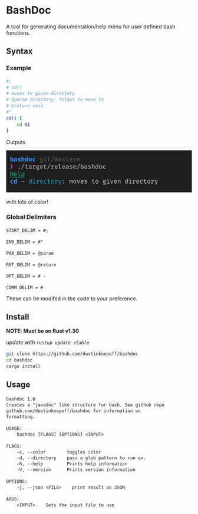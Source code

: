 # BashDoc

A tool for generating documentation/help menu for user defined bash functions.

## Syntax

### Example

```bash
#;
# cd()
# moves to given directory
# @param directory: folder to move to
# @return void
#"
cd() {
    cd $1
}
```

Outputs

![](./demo.png)

with lots of color!

### Global Delimiters

`START_DELIM = #;`

`END_DELIM = #"`

`PAR_DELIM = @param`

`RET_DELIM = @return`

`OPT_DELIM = # -`

`COMM_DELIM = #`

These can be modifed in the code to your preference.

## Install

**NOTE: Must be on Rust v1.30**

_update with `rustup update stable`_

```bash
git clone https://github.com/dustinknopoff/bashdoc
cd bashdoc
cargo install
```

## Usage

```
bashdoc 1.0
Creates a "javadoc" like structure for bash. See github repo github.com/dustinknopoff/bashdoc for information on
formatting.

USAGE:
    bashdoc [FLAGS] [OPTIONS] <INPUT>

FLAGS:
    -c, --color        toggles color
    -d, --directory    pass a glob pattern to run on.
    -h, --help         Prints help information
    -V, --version      Prints version information

OPTIONS:
    -j, --json <FILE>    print result as JSON

ARGS:
    <INPUT>    Sets the input file to use

```